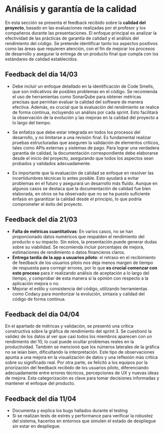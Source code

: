 # Análisis y garantía de la calidad

En esta sección se presenta el feedback recibido sobre la **calidad del proyecto**, basado en las evaluaciones realizadas por el profesor y los compañeros durante las presentaciones. El enfoque principal es analizar la efectividad de las prácticas de garantía de calidad y el análisis del rendimiento del código. Se pretende identificar tanto los aspectos positivos como las áreas que requieren atención, con el fin de mejorar los procesos de desarrollo y asegurar la entrega de un producto final que cumpla con los estándares de calidad establecidos.

## Feedback del día 14/03
- Debe incluir un enfoque detallado en la identificación de Code Smells, que son indicativos de posibles problemas en el código. Se recomienda el uso de herramientas como SonarQube para obtener métricas precisas que permitan evaluar la calidad del software de manera efectiva. Además, es crucial que la evaluación del rendimiento se realice de forma continua, incluyendo un análisis por cada sprint. Esto facilitará la observación de la evolución y las mejoras en la calidad del proyecto a lo largo del tiempo.

- Se enfatiza que debe estar integrada en todos los procesos del desarrollo, y no limitarse a una revisión final. Es fundamental realizar pruebas estructuradas que aseguren la validación de elementos críticos, tales como APIs externas y sistemas de pago. Para lograr una verdadera garantía de calidad, la documentación correspondiente debe elaborarse desde el inicio del proyecto, asegurando que todos los aspectos sean probados y validados adecuadamente.

- Es importante que la evaluación de calidad se enfoque en resolver las incertidumbres técnicas lo antes posible. Esto ayudará a evitar problemas en el futuro y asegurará un desarrollo más fluido. Aunque en algunos casos se destaca que la documentación de calidad fue bien elaborada, en otros se ha observado que no se ha puesto suficiente énfasis en garantizar la calidad desde el principio, lo que podría comprometer el éxito del proyecto.

## Feedback del día 21/03
- **Falta de métricas cuantitativas**: En varios casos, no se han proporcionado datos numéricos que respalden el rendimiento del producto o su impacto. Sin estos, la presentación puede generar dudas sobre su viabilidad. Se recomienda incluir porcentajes de mejora, estimaciones de rendimiento o datos financieros claros.
- **Entrega tardía de la app a usuarios piloto**: el retraso en el recibimiento de feedback de los usuarios piloto nos deja menos margen de tiempo de respuesta para corregir errores, por lo que **es crucial comenzar con este proceso** para ir realizando análisis de aceptación a lo largo del tiempo, y comprobar de esta manera si la opinión con respecto a la aplicación mejora o no.
- Mejorar el estilo y consistencia del código, utilizando herramientas como Codacy para monitorizar la evolución, sintaxis y calidad del código de forma continua.

## Feedback del día 04/04

En el apartado de métricas y validación, se presentó una crítica constructiva sobre la gráfica de rendimiento del sprint 3. Se cuestionó la validez de los datos al ver que casi todos los miembros aparecen con un rendimiento del 10, lo cual puede ocultar problemas reales en la productividad. También se mencionó que los números laterales de la gráfica no se leían bien, dificultando la interpretación. Este tipo de observaciones apunta a una mejora en la visualización de datos y una reflexión más crítica sobre su significado real. Por otra parte, se felicitó a los equipos por la priorización del feedback recibido de los usuarios piloto, diferenciando adecuadamente entre errores técnicos, percepciones de UX y nuevas ideas de mejora. Esta categorización es clave para tomar decisiones informadas y mantener el enfoque del producto.

## Feedback del día 11/04
- Documenta y explica los bugs hallados durante el testing
- Si se realizan tests de estrés y performance para verificar la robustez del sistema, hacerlos en entornos que simulen el estado de despliegue sin estar en despliegue.
